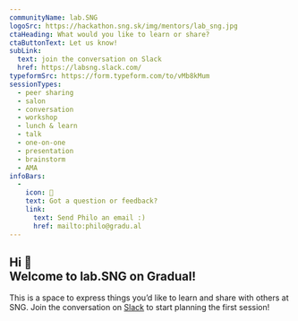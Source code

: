 ```yaml
---
communityName: lab.SNG
logoSrc: https://hackathon.sng.sk/img/mentors/lab_sng.jpg
ctaHeading: What would you like to learn or share?
ctaButtonText: Let us know!
subLink:
  text: join the conversation on Slack
  href: https://labsng.slack.com/
typeformSrc: https://form.typeform.com/to/vMb8kMum
sessionTypes:
  - peer sharing
  - salon
  - conversation
  - workshop
  - lunch & learn
  - talk
  - one-on-one
  - presentation
  - brainstorm
  - AMA
infoBars:
  - 
    icon: 🤔
    text: Got a question or feedback?
    link:
      text: Send Philo an email :)
      href: mailto:philo@gradu.al
---
```


## Hi 👋 <br /> Welcome to lab.SNG on Gradual!

This is a space to express things you’d like to learn and share with others at SNG. Join the conversation on [Slack](https://labsng.slack.com/) to start planning the first session!